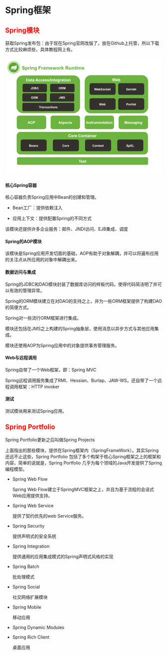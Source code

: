 # Spring框架

## <font color="red">Spring模块</font>

获取Spring发布包：由于现在Spring官网改版了，放在Github上托管，所以下载方式比较麻烦些，具体教程网上有。

![Spring六大模块.PNG](https://github.com/GitVinsmoke/Spring-Notebook/blob/master/images/Spring六大模块.png)

#### 核心Spring容器

核心容器负责Spring应用中Bean的创建和管理。

- Bean工厂：提供依赖注入

- 应用上下文：提供配置Spring的不同方式

该模块还提供许多企业服务：邮件、JNDI访问、EJB集成、调度

#### Spring的AOP模块

该模块是Spring应用开发切面的基础，AOP有助于对象解耦，并可以将遍布应用的关注点从所应用的对象中解耦出来。

#### 数据访问与集成

Spring的JDBC和DAO模块封装了数据库访问的样板代码，使得代码简洁明了并可以有效的管理异常。

Spring的ORM模块建立在对DAO的支持之上，并为一些ORM框架提供了构建DAO的简便方式。

Spring对一些流行ORM框架进行集成。

模块还包括在JMS之上构建的Spring抽象层，使用消息以异步方式与其他应用集成。

模块还使用AOP为Spring应用中的对象提供事务管理服务。

#### Web与远程调用

Spring自带了一个Web框架，即：Spring MVC

Spring远程调用服务集成了RMI、Hessian、Burlap、JAW-WS，还自带了一个远程调用框架：HTTP invoker

#### 测试

测试模块用来测试Spring应用。

## <font color="red">Spring Portfolio</font>

Spring Portfolio更新之后叫做Spring Projects

上面指出的那些模块，提供在Spring框架内（SpringFrameWork）。其实Spring还远不止这些，Spring Portfolio 包括了多个构架于核心Spring框架之上的框架和内容，简单的说就是，Spring Portfolio 几乎为每个领域的Java开发提供了Spring编程模型。

- Spring Web Flow

	Spring Web Flow建立于SpringMVC框架之上，并且为基于流程的会话式Web应用提供支持。

- Spring Web Service

	提供了契约优先的web Service服务。

- Spring Security

	提供声明式的安全系统

- Spring Integration

	提供通用的应用集成模式的Spring声明式风格的实现

- Spring Batch

	批处理模式

- Spring Social

	社交网络扩展模块

- Spring Mobile

	移动应用

- Spring Dynamic Modules

- Spring Rich Client

	桌面应用